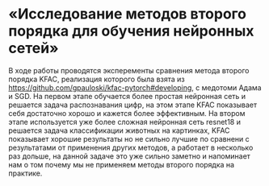 # «Исследование методов второго порядка для обучения нейронных сетей»

В ходе работы проводятся эксперементы сравнения метода второго порядка KFAC, реализация которого была взята из https://github.com/gpauloski/kfac-pytorch#developing,
с медотоми Адама и SGD. На первом этапе обучается более простая нейронная сеть и решается задача распознавания цифр, на этом этапе KFAC показывает себя достаточно хорошо и кажется более эффективным. 
На втором этапе используется уже более сложная нейронная сеть resnet18 и решается задача классификации животных на картинках, KFAC показывает хорошие результаты но не сильно лучшие по сравнени с результатами от применения других методов, а работает в несколько раз дольше, на данной задаче это уже сильно заметно и напоминает нам о том почему мы не применяем методы второго порядка на практике. 
